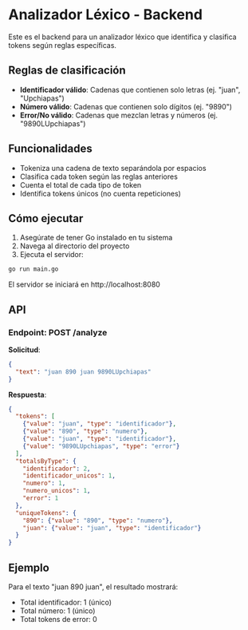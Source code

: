 # Analizador Léxico - Backend

Este es el backend para un analizador léxico que identifica y clasifica tokens según reglas específicas.

## Reglas de clasificación

- **Identificador válido**: Cadenas que contienen solo letras (ej. "juan", "Upchiapas")
- **Número válido**: Cadenas que contienen solo dígitos (ej. "9890")
- **Error/No válido**: Cadenas que mezclan letras y números (ej. "9890LUpchiapas")

## Funcionalidades

- Tokeniza una cadena de texto separándola por espacios
- Clasifica cada token según las reglas anteriores
- Cuenta el total de cada tipo de token
- Identifica tokens únicos (no cuenta repeticiones)

## Cómo ejecutar

1. Asegúrate de tener Go instalado en tu sistema
2. Navega al directorio del proyecto
3. Ejecuta el servidor:

```bash
go run main.go
```

El servidor se iniciará en http://localhost:8080

## API

### Endpoint: POST /analyze

**Solicitud**:

```json
{
  "text": "juan 890 juan 9890LUpchiapas"
}
```

**Respuesta**:

```json
{
  "tokens": [
    {"value": "juan", "type": "identificador"},
    {"value": "890", "type": "numero"},
    {"value": "juan", "type": "identificador"},
    {"value": "9890LUpchiapas", "type": "error"}
  ],
  "totalsByType": {
    "identificador": 2,
    "identificador_unicos": 1,
    "numero": 1,
    "numero_unicos": 1,
    "error": 1
  },
  "uniqueTokens": {
    "890": {"value": "890", "type": "numero"},
    "juan": {"value": "juan", "type": "identificador"}
  }
}
```

## Ejemplo

Para el texto "juan 890 juan", el resultado mostrará:
- Total identificador: 1 (único)
- Total número: 1 (único)
- Total tokens de error: 0